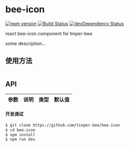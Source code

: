 # bee-icon
[![npm version](https://img.shields.io/npm/v/bee-icon.svg)](https://www.npmjs.com/package/bee-icon)
[![Build Status](https://img.shields.io/travis/tinper-bee/generator-tinper-bee/master.svg)](https://travis-ci.org/tinper-bee/bee-icon)
[![devDependency Status](https://img.shields.io/david/dev/tinper-bee/bee-icon.svg)](https://david-dm.org/tinper-bee/bee-icon#info=devDependencies)


react bee-icon component for tinper-bee

some description...

## 使用方法

```js

```



## API

|参数|说明|类型|默认值|
|:--|:---:|:--:|---:|

#### 开发调试

```sh
$ git clone https://github.com/tinper-bee/bee-icon
$ cd bee-icon
$ npm install
$ npm run dev
```

